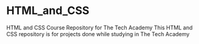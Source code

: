 # HTML_and_CSS
HTML and CSS Course Repository for The Tech Academy
This HTML and CSS repository is for projects done while studying in The Tech Academy

